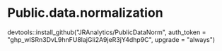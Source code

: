 # Public.data.normalization


devtools::install_github("JRAnalytics/PublicDataNorm",
auth_token = "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",
upgrade = "always")
